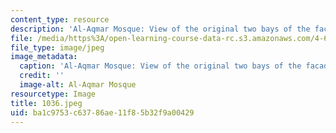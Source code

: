 ```yaml
---
content_type: resource
description: 'Al-Aqmar Mosque: View of the original two bays of the facade.'
file: /media/https%3A/open-learning-course-data-rc.s3.amazonaws.com/4-615-the-architecture-of-cairo-spring-2002/ba1c9753c63786ae11f85b32f9a00429_1036.jpeg
file_type: image/jpeg
image_metadata:
  caption: 'Al-Aqmar Mosque: View of the original two bays of the facade.'
  credit: ''
  image-alt: Al-Aqmar Mosque
resourcetype: Image
title: 1036.jpeg
uid: ba1c9753-c637-86ae-11f8-5b32f9a00429
---
```

